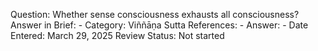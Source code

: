 Question: Whether sense consciousness exhausts all consciousness?
Answer in Brief: -
 Category: Viññāṇa
Sutta References: -
Answer: -
Date Entered: March 29, 2025
Review Status: Not started
